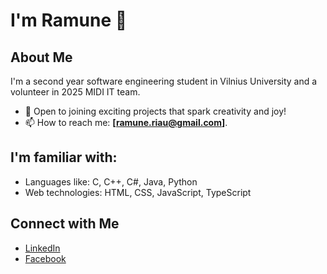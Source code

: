 # I'm Ramune 👋

## About Me
I'm a second year software engineering student in Vilnius University and a volunteer in 2025 MIDI IT team.

- 🌱 Open to joining exciting projects that spark creativity and joy!
- 📫 How to reach me: **[ramune.riau@gmail.com]**.

## I'm familiar with:
- Languages like: C, C++, C#, Java, Python
- Web technologies: HTML, CSS, JavaScript, TypeScript

<!-- ## GitHub Stats
![Ramuneri's GitHub stats](https://github-readme-stats.vercel.app/api?username=ramuneri&show_icons=true&theme=radical) -->

## Connect with Me
- [LinkedIn](https://www.linkedin.com/in/ramun%C4%97-riaubait%C4%97-8a07a62b2/)
- [Facebook](https://www.facebook.com/profile.php?id=100008439726372)
